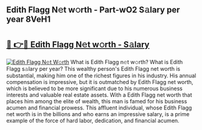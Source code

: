 ## Edith Flagg N𝚎t w𝚘rth - Part-wO2 S𝚊lary per year 8VeH1

# <h2><a href="http://gc3ci8.nevu.top/?p=Edith+Flagg">🔗 👉🔴 Edith Flagg N𝚎t w𝚘rth - S𝚊lary</a></h2>

[![Edith Flagg N𝚎t W𝚘rth](https://i.imgur.com/Oavwk0R.jpeg)](http://gc3ci8.nevu.top/?p=Edith+Flagg)
What is Edith Flagg n𝚎t w𝚘rth? What is Edith Flagg s𝚊lary per year?
This wealthy person's Edith Flagg net worth is substantial, making him one of the richest figures in his industry. His annual compensation is impressive, but it is outmatched by Edith Flagg net worth, which is believed to be more significant due to his numerous business interests and valuable real estate assets. With a Edith Flagg net worth that places him among the elite of wealth, this man is famed for his business acumen and financial prowess. This affluent individual, whose Edith Flagg net worth is in the billions and who earns an impressive salary, is a prime example of the force of hard labor, dedication, and financial acumen.
